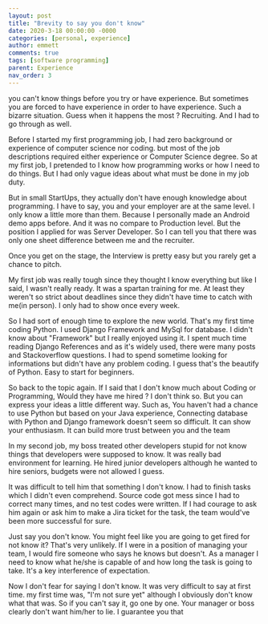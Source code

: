 ```yaml
---
layout: post
title: "Brevity to say you don't know"
date: 2020-3-18 00:00:00 -0000
categories: [personal, experience]
author: emmett
comments: true
tags: [software programming]
parent: Experience
nav_order: 3
---
```

you can't know things before you try or have experience. But sometimes you are forced to have experience in order to have experience. Such a bizarre situation. Guess when it happens the most ?
Recruiting. And I had to go through as well.

Before I started my first programming job, I had zero background or experience of computer science nor coding. but most of the job descriptions required either experience or Computer Science degree. So at my first job, I pretended to I know how programming works or how I need to do things. But I had only vague ideas about what must be done in my job duty.

But in small StartUps, they actually don't have enough knowledge about programming. I have to say, you and your employer are at the same level. I only know a little more than them. Because I personally made an Android demo apps before. And it was no compare to Production level. But the position I applied for was Server Developer. So I can tell you that there was only one sheet difference between me and the recruiter.

Once you get on the stage, the Interview is pretty easy but you rarely get a chance to pitch.

My first job was really tough since they thought I know everything but like I said, I wasn't really ready. It was a spartan training for me. At least they weren't so strict about deadlines since they didn't have time to catch with me(in person). I only had to show once every week.

So I had sort of enough time to explore the new world. That's my first time coding Python. I used Django Framework and MySql for database. I didn't know about "Framework" but I really enjoyed using it. I spent much time reading Django References and as it's widely used, there were many  posts and Stackoverflow questions. I had to spend sometime looking for informations but didn't have any problem coding. I guess that's the beautify of Python. Easy to start for beginners.

So back to the topic again. If I said that I don't know much about Coding or Programming, Would they have me hired ? I don't think so. But you can express your ideas a little different way. Such as, You haven't had a chance to use Python but based on your Java experience, Connecting database with Python and Django framework doesn't seem so difficult.
It can show your enthusiasm. It can build more trust between you and the team

In my second job, my boss treated other developers stupid for not know things that developers were supposed to know. It was really bad environment for learning. He hired junior developers although he wanted to hire seniors, budgets were not allowed I guess.

It was difficult to tell him that something I don't know. I had to finish tasks which I didn't even comprehend. Source code got mess since I had to correct many times, and no test codes were written. If I had courage to ask him again or ask him to make a Jira ticket for the task, the team would've been more successful for sure.

Just say you don't know. You might feel like you are going to get fired for not know it? That's very unlikely. If I were in a position of managing your team, I would fire someone who says he knows but doesn't. As a manager I need to know what he/she is capable of and how long the task is going to take. It's a key interference of expectation.

Now I don't fear for saying I don't know. It was very difficult to say at first time. my first time was, "I'm not sure yet" although I obviously don't know what that was. So if you can't say it, go one by one. Your manager or boss clearly don't want him/her to lie. I guarantee you that

